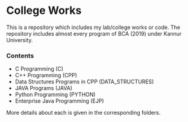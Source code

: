 # College Works 

This is a repository which includes my lab/college works or code. The repository includes almost every program of BCA (2019) under Kannur University. 

### Contents 

- C Programming (C)
- C++ Programming (CPP)
- Data Structures Programs in CPP (DATA_STRUCTURES)
- JAVA Programs (JAVA)
- Python Programming (PYTHON)
- Enterprise Java Programming (EJP)

More details about each is given in the corresponding folders. 